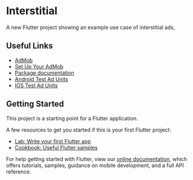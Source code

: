 # Interstitial

A new Flutter project showing an example use case of interstitial ads,

## Useful Links
- [AdMob](https://apps.admob.com/signup/create-account)
- [Set Up Your AdMob](https://youtu.be/sXYbIEjGiJM?t=34)
- [Package documentation](https://pub.dev/packages/google_mobile_ads)
- [Android Test Ad Units](https://developers.google.com/admob/android/test-ads#sample%5C_ad%5C_units)
- [IOS Test Ad Units](https://developers.google.com/admob/ios/test-ads#demo%5C_ad%5C_units)

## Getting Started

This project is a starting point for a Flutter application.

A few resources to get you started if this is your first Flutter project:

- [Lab: Write your first Flutter app](https://flutter.dev/docs/get-started/codelab)
- [Cookbook: Useful Flutter samples](https://flutter.dev/docs/cookbook)

For help getting started with Flutter, view our
[online documentation](https://flutter.dev/docs), which offers tutorials,
samples, guidance on mobile development, and a full API reference.
